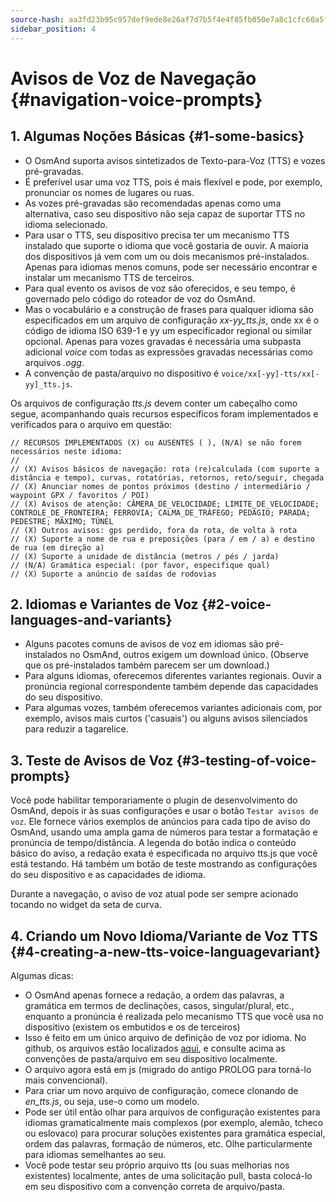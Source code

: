 ```yaml
---
source-hash: aa3fd23b95c957def9ede8e26af7d7b5f4e4f85fb050e7a8c1cfc60a5f8eeb64
sidebar_position: 4
---
```


# Avisos de Voz de Navegação {#navigation-voice-prompts}


## 1. Algumas Noções Básicas {#1-some-basics}

* O OsmAnd suporta avisos sintetizados de Texto-para-Voz (TTS) e vozes pré-gravadas.
* É preferível usar uma voz TTS, pois é mais flexível e pode, por exemplo, pronunciar os nomes de lugares ou ruas.
* As vozes pré-gravadas são recomendadas apenas como uma alternativa, caso seu dispositivo não seja capaz de suportar TTS no idioma selecionado.
* Para usar o TTS, seu dispositivo precisa ter um mecanismo TTS instalado que suporte o idioma que você gostaria de ouvir. A maioria dos dispositivos já vem com um ou dois mecanismos pré-instalados. Apenas para idiomas menos comuns, pode ser necessário encontrar e instalar um mecanismo TTS de terceiros.
* Para qual evento os avisos de voz são oferecidos, e seu tempo, é governado pelo código do roteador de voz do OsmAnd.
* Mas o vocabulário e a construção de frases para qualquer idioma são especificados em um arquivo de configuração _xx-yy_tts.js_, onde xx é o código de idioma ISO 639-1 e yy um especificador regional ou similar opcional. Apenas para vozes gravadas é necessária uma subpasta adicional _voice_ com todas as expressões gravadas necessárias como arquivos _.ogg_.
* A convenção de pasta/arquivo no dispositivo é `voice/xx[-yy]-tts/xx[-yy]_tts.js`.

Os arquivos de configuração _tts.js_ devem conter um cabeçalho como segue, acompanhando quais recursos específicos foram implementados e verificados para o arquivo em questão:

```
// RECURSOS IMPLEMENTADOS (X) ou AUSENTES ( ), (N/A) se não forem necessários neste idioma:
//
// (X) Avisos básicos de navegação: rota (re)calculada (com suporte a distância e tempo), curvas, rotatórias, retornos, reto/seguir, chegada
// (X) Anunciar nomes de pontos próximos (destino / intermediário / waypoint GPX / favoritos / POI)
// (X) Avisos de atenção: CÂMERA_DE_VELOCIDADE; LIMITE_DE_VELOCIDADE; CONTROLE_DE_FRONTEIRA; FERROVIA; CALMA_DE_TRÁFEGO; PEDÁGIO; PARADA; PEDESTRE; MÁXIMO; TÚNEL
// (X) Outros avisos: gps perdido, fora da rota, de volta à rota
// (X) Suporte a nome de rua e preposições (para / em / a) e destino de rua (em direção a)
// (X) Suporte a unidade de distância (metros / pés / jarda)
// (N/A) Gramática especial: (por favor, especifique qual)
// (X) Suporte a anúncio de saídas de rodovias
```

## 2. Idiomas e Variantes de Voz {#2-voice-languages-and-variants}

* Alguns pacotes comuns de avisos de voz em idiomas são pré-instalados no OsmAnd, outros exigem um download único. (Observe que os pré-instalados também parecem ser um download.)
* Para alguns idiomas, oferecemos diferentes variantes regionais. Ouvir a pronúncia regional correspondente também depende das capacidades do seu dispositivo.
* Para algumas vozes, também oferecemos variantes adicionais com, por exemplo, avisos mais curtos ('casuais') ou alguns avisos silenciados para reduzir a tagarelice.

## 3. Teste de Avisos de Voz {#3-testing-of-voice-prompts}

Você pode habilitar temporariamente o plugin de desenvolvimento do OsmAnd, depois ir às suas configurações e usar o botão `Testar avisos de voz`. Ele fornece vários exemplos de anúncios para cada tipo de aviso do OsmAnd, usando uma ampla gama de números para testar a formatação e pronúncia de tempo/distância. A legenda do botão indica o conteúdo básico do aviso, a redação exata é especificada no arquivo tts.js que você está testando.
Há também um botão de teste mostrando as configurações do seu dispositivo e as capacidades de idioma.

Durante a navegação, o aviso de voz atual pode ser sempre acionado tocando no widget da seta de curva.

## 4. Criando um Novo Idioma/Variante de Voz TTS {#4-creating-a-new-tts-voice-languagevariant}

Algumas dicas:

- O OsmAnd apenas fornece a redação, a ordem das palavras, a gramática em termos de declinações, casos, singular/plural, etc., enquanto a pronúncia é realizada pelo mecanismo TTS que você usa no dispositivo (existem os embutidos e os de terceiros)
- Isso é feito em um único arquivo de definição de voz por idioma. No github, os arquivos estão localizados <a href="https://github.com/osmandapp/OsmAnd-resources/tree/master/voice">aqui</a>, e consulte acima as convenções de pasta/arquivo em seu dispositivo localmente.
- O arquivo agora está em js (migrado do antigo PROLOG para torná-lo mais convencional).
- Para criar um novo arquivo de configuração, comece clonando de _en\_tts.js_, ou seja, use-o como um modelo.
- Pode ser útil então olhar para arquivos de configuração existentes para idiomas gramaticalmente mais complexos (por exemplo, alemão, tcheco ou eslovaco) para procurar soluções existentes para gramática especial, ordem das palavras, formação de números, etc. Olhe particularmente para idiomas semelhantes ao seu.
- Você pode testar seu próprio arquivo tts (ou suas melhorias nos existentes) localmente, antes de uma solicitação pull, basta colocá-lo em seu dispositivo com a convenção correta de arquivo/pasta.